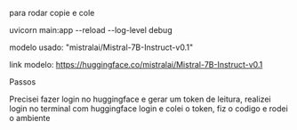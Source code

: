 para rodar copie e cole

uvicorn main:app --reload --log-level debug

modelo usado: "mistralai/Mistral-7B-Instruct-v0.1"

link modelo: https://huggingface.co/mistralai/Mistral-7B-Instruct-v0.1

Passos

Precisei fazer login no huggingface e gerar um token de leitura, realizei login no terminal com huggingface login e colei o token, fiz o codigo e rodei o ambiente
